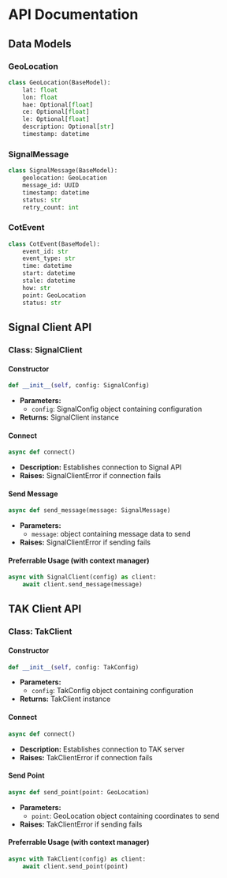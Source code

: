# API Documentation

## Data Models

### GeoLocation
```python
class GeoLocation(BaseModel):
    lat: float
    lon: float
    hae: Optional[float]
    ce: Optional[float]
    le: Optional[float]
    description: Optional[str]
    timestamp: datetime
```

### SignalMessage
```python
class SignalMessage(BaseModel):
    geolocation: GeoLocation
    message_id: UUID
    timestamp: datetime
    status: str
    retry_count: int
```

### CotEvent
```python
class CotEvent(BaseModel):
    event_id: str
    event_type: str
    time: datetime
    start: datetime
    stale: datetime
    how: str
    point: GeoLocation
    status: str
``` 

## Signal Client API

### Class: SignalClient

#### Constructor
```python
def __init__(self, config: SignalConfig)
```
- **Parameters:**
  - `config`: SignalConfig object containing configuration
- **Returns:** SignalClient instance

#### Connect
```python
async def connect()
```
- **Description:** Establishes connection to Signal API
- **Raises:** SignalClientError if connection fails

#### Send Message
```python
async def send_message(message: SignalMessage)
```
- **Parameters:**
  - `message`: object containing message data to send
- **Raises:** SignalClientError if sending fails

#### Preferrable Usage (with context manager)
```python
async with SignalClient(config) as client:
    await client.send_message(message)
```

## TAK Client API

### Class: TakClient

#### Constructor
```python
def __init__(self, config: TakConfig)
```
- **Parameters:**
  - `config`: TakConfig object containing configuration
- **Returns:** TakClient instance

#### Connect
```python
async def connect()
```
- **Description:** Establishes connection to TAK server
- **Raises:** TakClientError if connection fails

#### Send Point
```python
async def send_point(point: GeoLocation)
```
- **Parameters:**
  - `point`: GeoLocation object containing coordinates to send
- **Raises:** TakClientError if sending fails

#### Preferrable Usage (with context manager)
```python
async with TakClient(config) as client:
    await client.send_point(point)
```
